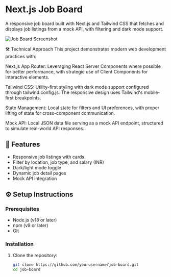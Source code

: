 # Next.js Job Board

A responsive job board built with Next.js and Tailwind CSS that fetches and displays job listings from a mock API, with filtering and dark mode support.

![Job Board Screenshot](/job-board/public/screenshot.png)

🛠 Technical Approach
This project demonstrates modern web development practices with:

Next.js App Router: Leveraging React Server Components where possible for better performance, with strategic use of Client Components for interactive elements.

Tailwind CSS: Utility-first styling with dark mode support configured through tailwind.config.js. The responsive design uses Tailwind's mobile-first breakpoints.

State Management: Local state for filters and UI preferences, with proper lifting of state for cross-component communication.

Mock API: Local JSON data file serving as a mock API endpoint, structured to simulate real-world API responses.

## 🚀 Features
- Responsive job listings with cards
- Filter by location, job type, and salary (INR)
- Dark/light mode toggle
- Dynamic job detail pages
- Mock API integration

## ⚙️ Setup Instructions

### Prerequisites
- Node.js (v18 or later)
- npm (v9 or later)
- Git

### Installation
1. Clone the repository:
   ```bash
   git clone https://github.com/yourusername/job-board.git
   cd job-board

